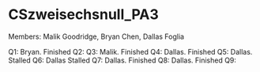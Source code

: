 # CSzweisechsnull_PA3
Members: Malik Goodridge, Bryan Chen, Dallas Foglia

Q1: Bryan. Finished
Q2: 
Q3: Malik. Finished
Q4: Dallas. Finished
Q5: Dallas. Stalled
Q6: Dallas Stalled
Q7: Dallas. Finished
Q8: Dallas. Finished
Q9:
